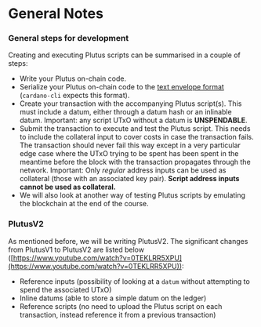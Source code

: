 # General Notes

### General steps for development

Creating and executing Plutus scripts can be summarised in a couple of steps:

* Write your Plutus on-chain code.
* Serialize your Plutus on-chain code to the [text envelope format](https://input-output-hk.github.io/plutus-apps/main/cardano-api/html/Cardano-Api.html#v:writeFileTextEnvelope) (`cardano-cli` expects this format).
* Create your transaction with the accompanying Plutus script(s). This must include a datum, either through a datum hash or an inlinable datum. Important: any script UTxO without a datum is **UNSPENDABLE**.
* Submit the transaction to execute and test the Plutus script. This needs to include the collateral input to cover costs in case the transaction fails. The transaction should never fail this way except in a very particular edge case where the UTxO trying to be spent has been spent in the meantime before the block with the transaction propagates through the network. Important: Only _regular_ address inputs can be used as collateral (those with an associated key pair). **Script address inputs cannot be used as collateral.**
* We will also look at another way of testing Plutus scripts by emulating the blockchain at the end of the course.

### PlutusV2

As mentioned before, we will be writing PlutusV2. The significant changes from PlutusV1 to PlutusV2 are listed below ([https://www.youtube.com/watch?v=0TEKLRR5XPU](https://www.youtube.com/watch?v=0TEKLRR5XPU)):

* Reference inputs (possibility of looking at a `datum` without attempting to spend the associated UTxO)
* Inline datums (able to store a simple datum on the ledger)
* Reference scripts (no need to upload the Plutus script on each transaction, instead reference it from a previous transaction)
